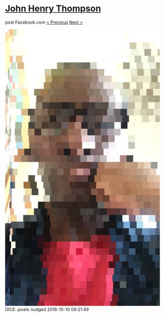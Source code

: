 # [John Henry Thompson](../README.md)
post Facebook.com
[< Previous](2018-10-13-6.md) [Next >](2018-10-08-1.md)

[![](../media/2018-10-10/Timeline-Photos-DICE-pixels-nudged.jpg)](../README.md)
DICE: pixels nudged
2018-10-10 09:21:49